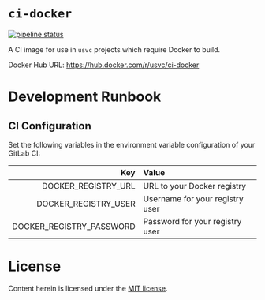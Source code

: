 # `ci-docker`

[![pipeline status](https://gitlab.com/usvc/ci/docker/badges/master/pipeline.svg)](https://gitlab.com/usvc/ci/docker/commits/master)


A CI image for use in `usvc` projects which require Docker to build.

Docker Hub URL: https://hub.docker.com/r/usvc/ci-docker

# Development Runbook

## CI Configuration

Set the following variables in the environment variable configuration of your GitLab CI:

| Key | Value |
| ---: | :--- |
| DOCKER_REGISTRY_URL | URL to your Docker registry |
| DOCKER_REGISTRY_USER | Username for your registry user |
| DOCKER_REGISTRY_PASSWORD | Password for your registry user |

# License

Content herein is licensed under the [MIT license](./LICENSE).
